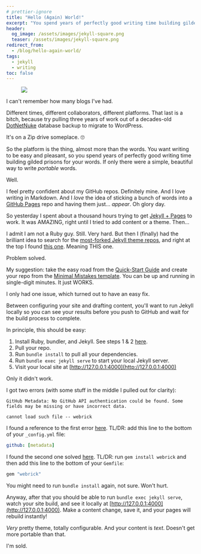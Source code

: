 ```yaml
---
# prettier-ignore
title: "Hello (Again) World!"
excerpt: "You spend years of perfectly good writing time building gilded prisons for your words. If only there were a simple, beautiful way to write PORTABLE words."
header:
  og_image: /assets/images/jekyll-square.png
  teaser: /assets/images/jekyll-square.png
redirect_from:
  - /blog/hello-again-world/
tags:
  - jekyll
  - writing
toc: false
---
```


<figure class="align-left drop-image">
    <img src="/assets/images/jekyll-square.png">
</figure>

I can't remember how many blogs I've had.

Different times, different collaborators, different platforms. That last is a
bitch, because try pulling three years of work out of a decades-old
[DotNetNuke](https://www.dnnsoftware.com/) database backup to migrate to
WordPress.

It's on a Zip drive someplace. 🙄

So the platform is the thing, almost more than the words. You want writing to be
easy and pleasant, so you spend years of perfectly good writing time building
gilded prisons for your words. If only there were a simple, beautiful way to
write _portable_ words.

Well.

I feel pretty confident about my GitHub repos. Definitely mine. And I love
writing in Markdown. And I _love_ the idea of sticking a bunch of words into a
[GitHub Pages](https://pages.github.com/) repo and having them just... _appear_.
Oh glory day.

So yesterday I spent about a thousand hours trying to get
[Jekyll + Pages](https://docs.github.com/en/pages/setting-up-a-github-pages-site-with-jekyll)
to work. It was AMAZING, right until I tried to add content or a theme. Then...

I admit I am not a Ruby guy. Still. Very hard. But then I (finally) had the
brilliant idea to search for the
[most-forked Jekyll theme repos](https://github.com/search?o=desc&q=jekyll+theme&s=forks&type=Repositories),
and right at the top I found
[this one](https://github.com/mmistakes/minimal-mistakes). Meaning THIS one.

Problem solved.

My suggestion: take the easy road from the
[Quick-Start Guide](https://mmistakes.github.io/minimal-mistakes/docs/quick-start-guide/)
and create your repo from the
[Minimal Mistakes template](https://github.com/new?template_name=mm-github-pages-starter&template_owner=mmistakes).
You can be up and running in single-digit minutes. It just WORKS.

I only had one issue, which turned out to have an easy fix.

Between configuring your site and drafting content, you'll want to run Jekyll
locally so you can see your results before you push to GitHub and wait for the
build process to complete.

In principle, this should be easy:

1. Install Ruby, bundler, and Jekyll. See steps 1 & 2
   [here](https://jekyllrb.com/docs/#instructions).
2. Pull your repo.
3. Run `bundle install` to pull all your dependencies.
4. Run `bundle exec jekyll serve` to start your local Jekyll server.
5. Visit your local site at [http://127.0.0.1:4000](http://127.0.0.1:4000)

Only it didn't work.

I got two errors (with some stuff in the middle I pulled out for clarity):

```
GitHub Metadata: No GitHub API authentication could be found. Some fields may be missing or have incorrect data.

cannot load such file -- webrick
```

I found a reference to the first error
[here](https://github.com/github/pages-gem/issues/399). TL/DR: add this line to
the bottom of your `_config.yml` file:

```yml
github: [metadata]
```

I found the second one solved
[here](https://talk.jekyllrb.com/t/load-error-cannot-load-such-file-webrick/5417/2).
TL/DR: run `gem install webrick` and then add this line to the bottom of your
`Gemfile`:

```ruby
gem "webrick"
```

You might need to run `bundle install` again, not sure. Won't hurt.

Anyway, after that you should be able to run `bundle exec jekyll serve`, watch
your site build, and see it locally at
[http://127.0.0.1:4000](http://127.0.0.1:4000). Make a content change, save it,
and your pages will rebuild instantly!

_Very_ pretty theme, totally configurable. And your content is _text_. Doesn't
get more portable than that.

I'm sold.

